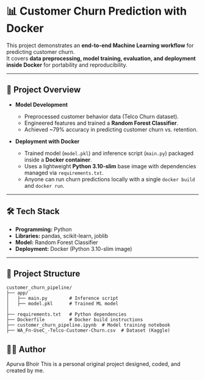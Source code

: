 # 📊 Customer Churn Prediction with Docker

This project demonstrates an **end-to-end Machine Learning workflow** for predicting customer churn.  
It covers **data preprocessing, model training, evaluation, and deployment inside Docker** for portability and reproducibility.  

---

## 🚀 Project Overview

- **Model Development**  
  - Preprocessed customer behavior data (Telco Churn dataset).  
  - Engineered features and trained a **Random Forest Classifier**.  
  - Achieved ~79% accuracy in predicting customer churn vs. retention.  

- **Deployment with Docker**  
  - Trained model (`model.pkl`) and inference script (`main.py`) packaged inside a **Docker container**.  
  - Uses a lightweight **Python 3.10-slim** base image with dependencies managed via `requirements.txt`.  
  - Anyone can run churn predictions locally with a single `docker build` and `docker run`.  

---

## 🛠️ Tech Stack

- **Programming:** Python  
- **Libraries:** pandas, scikit-learn, joblib  
- **Model:** Random Forest Classifier  
- **Deployment:** Docker (Python 3.10-slim image)  

---

## 📂 Project Structure

```plaintext
customer_churn_pipeline/
├── app/
│   ├── main.py        # Inference script
│   ├── model.pkl      # Trained ML model
│
├── requirements.txt   # Python dependencies
├── Dockerfile         # Docker build instructions
├── customer_churn_pipeline.ipynb  # Model training notebook
├── WA_Fn-UseC_-Telco-Customer-Churn.csv  # Dataset (Kaggle)
```
## 🧑‍💻 Author

Apurva Bhoir
This is a personal original project designed, coded, and created by me.

